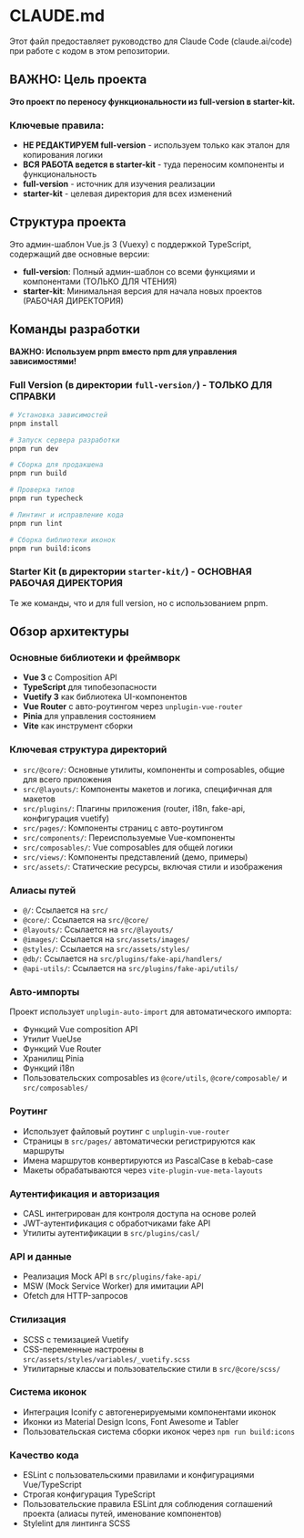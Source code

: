 # CLAUDE.md

Этот файл предоставляет руководство для Claude Code (claude.ai/code) при работе с кодом в этом репозитории.

## ВАЖНО: Цель проекта

**Это проект по переносу функциональности из full-version в starter-kit.**

### Ключевые правила:
- **НЕ РЕДАКТИРУЕМ full-version** - используем только как эталон для копирования логики
- **ВСЯ РАБОТА ведется в starter-kit** - туда переносим компоненты и функциональность
- **full-version** - источник для изучения реализации
- **starter-kit** - целевая директория для всех изменений

## Структура проекта

Это админ-шаблон Vue.js 3 (Vuexy) с поддержкой TypeScript, содержащий две основные версии:
- **full-version**: Полный админ-шаблон со всеми функциями и компонентами (ТОЛЬКО ДЛЯ ЧТЕНИЯ)
- **starter-kit**: Минимальная версия для начала новых проектов (РАБОЧАЯ ДИРЕКТОРИЯ)

## Команды разработки

**ВАЖНО: Используем pnpm вместо npm для управления зависимостями!**

### Full Version (в директории `full-version/`) - ТОЛЬКО ДЛЯ СПРАВКИ
```bash
# Установка зависимостей
pnpm install

# Запуск сервера разработки
pnpm run dev

# Сборка для продакшена
pnpm run build

# Проверка типов
pnpm run typecheck

# Линтинг и исправление кода
pnpm run lint

# Сборка библиотеки иконок
pnpm run build:icons
```

### Starter Kit (в директории `starter-kit/`) - ОСНОВНАЯ РАБОЧАЯ ДИРЕКТОРИЯ
Те же команды, что и для full version, но с использованием pnpm.

## Обзор архитектуры

### Основные библиотеки и фреймворк
- **Vue 3** с Composition API
- **TypeScript** для типобезопасности
- **Vuetify 3** как библиотека UI-компонентов
- **Vue Router** с авто-роутингом через `unplugin-vue-router`
- **Pinia** для управления состоянием
- **Vite** как инструмент сборки

### Ключевая структура директорий
- `src/@core/`: Основные утилиты, компоненты и composables, общие для всего приложения
- `src/@layouts/`: Компоненты макетов и логика, специфичная для макетов
- `src/plugins/`: Плагины приложения (router, i18n, fake-api, конфигурация vuetify)
- `src/pages/`: Компоненты страниц с авто-роутингом
- `src/components/`: Переиспользуемые Vue-компоненты
- `src/composables/`: Vue composables для общей логики
- `src/views/`: Компоненты представлений (демо, примеры)
- `src/assets/`: Статические ресурсы, включая стили и изображения

### Алиасы путей
- `@/`: Ссылается на `src/`
- `@core/`: Ссылается на `src/@core/`
- `@layouts/`: Ссылается на `src/@layouts/`
- `@images/`: Ссылается на `src/assets/images/`
- `@styles/`: Ссылается на `src/assets/styles/`
- `@db/`: Ссылается на `src/plugins/fake-api/handlers/`
- `@api-utils/`: Ссылается на `src/plugins/fake-api/utils/`

### Авто-импорты
Проект использует `unplugin-auto-import` для автоматического импорта:
- Функций Vue composition API
- Утилит VueUse
- Функций Vue Router
- Хранилищ Pinia
- Функций i18n
- Пользовательских composables из `@core/utils`, `@core/composable/` и `src/composables/`

### Роутинг
- Использует файловый роутинг с `unplugin-vue-router`
- Страницы в `src/pages/` автоматически регистрируются как маршруты
- Имена маршрутов конвертируются из PascalCase в kebab-case
- Макеты обрабатываются через `vite-plugin-vue-meta-layouts`

### Аутентификация и авторизация
- CASL интегрирован для контроля доступа на основе ролей
- JWT-аутентификация с обработчиками fake API
- Утилиты аутентификации в `src/plugins/casl/`

### API и данные
- Реализация Mock API в `src/plugins/fake-api/`
- MSW (Mock Service Worker) для имитации API
- Ofetch для HTTP-запросов

### Стилизация
- SCSS с темизацией Vuetify
- CSS-переменные настроены в `src/assets/styles/variables/_vuetify.scss`
- Утилитарные классы и пользовательские стили в `src/@core/scss/`

### Система иконок
- Интеграция Iconify с автогенерируемыми компонентами иконок
- Иконки из Material Design Icons, Font Awesome и Tabler
- Пользовательская система сборки иконок через `npm run build:icons`

### Качество кода
- ESLint с пользовательскими правилами и конфигурациями Vue/TypeScript
- Строгая конфигурация TypeScript
- Пользовательские правила ESLint для соблюдения соглашений проекта (алиасы путей, именование компонентов)
- Stylelint для линтинга SCSS